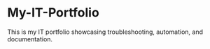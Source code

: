 # My-IT-Portfolio
This is my IT portfolio showcasing troubleshooting, automation, and documentation.
